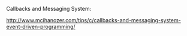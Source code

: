 Callbacks and Messaging System:

http://www.mcihanozer.com/tips/c/callbacks-and-messaging-system-event-driven-programming/
